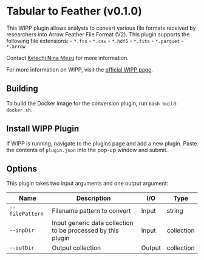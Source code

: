 # Tabular to Feather (v0.1.0)
This WIPP plugin allows analysts to convert various file formats received by researchers into Arrow Feather File Format (V2). This plugin supports the following file extensions: 
    - `*.fcs`
    - `*.csv`
    - `*.hdf5`
    - `*.fits`
    - `*.parquet`
    - `*.arrow`

Contact [Kelechi Nina Mezu](mailto:nina.mezu@nih.gov) for more information.

For more information on WIPP, visit the [official WIPP page](https://isg.nist.gov/deepzoomweb/software/wipp).

## Building

To build the Docker image for the conversion plugin, run
`bash build-docker.sh`.

## Install WIPP Plugin

If WIPP is running, navigate to the plugins page and add a new plugin. Paste the
contents of `plugin.json` into the pop-up window and submit.

## Options

This plugin takes two input arguments and one output argument:

| Name          | Description             | I/O    | Type   |
|---------------|-------------------------|--------|--------|
| `--filePattern` | Filename pattern to convert | Input | string |
| `--inpDir` | Input generic data collection to be processed by this plugin | Input | collection |
| `--outDir` | Output collection | Output | collection |
